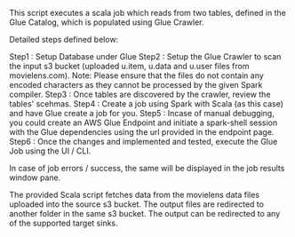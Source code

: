 
This script executes a scala job which reads from two tables, defined in the Glue Catalog, which is populated using Glue Crawler.

Detailed steps defined below:

Step1 : Setup Database under Glue
Step2 : Setup the Glue Crawler to scan the input s3 bucket (uploaded u.item, u.data and u.user files from movielens.com). 
        Note: Please ensure that the files do not contain any encoded characters as they cannot be processed by the given Spark compiler.
Step3 : Once tables are discovered by the crawler, review the tables' scehmas.
Step4 : Create a job using Spark with Scala (as this case) and have Glue create a job for you.
Step5 : Incase of manual debugging, you could create an AWS Glue Endpoint and initiate a spark-shell session with the Glue dependencies using the url provided in the endpoint page.
Step6 : Once the changes and implemented and tested, execute the Glue Job using the UI / CLI.

In case of job errors / success, the same will be displayed in the job results window pane.

The provided Scala script fetches data from the movielens data files uploaded into the source s3 bucket.
The output files are redirected to another folder in the same s3 bucket. The output can be redirected to any of the supported target sinks.
